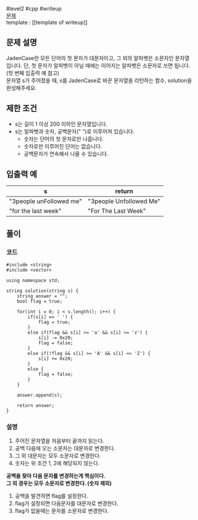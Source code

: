 
#level2 #cpp #writeup  
[문제](https://school.programmers.co.kr/learn/courses/30/lessons/12951)  
template : [[template of writeup]]  

## 문제 설명  

JadenCase란 모든 단어의 첫 문자가 대문자이고, 그 외의 알파벳은 소문자인 문자열입니다. 단, 첫 문자가 알파벳이 아닐 때에는 이어지는 알파벳은 소문자로 쓰면 됩니다. (첫 번째 입출력 예 참고)  
문자열 s가 주어졌을 때, s를 JadenCase로 바꾼 문자열을 리턴하는 함수, solution을 완성해주세요.  

## 제한 조건  

- s는 길이 1 이상 200 이하인 문자열입니다.  
- s는 알파벳과 숫자, 공백문자(" ")로 이루어져 있습니다.  
	- 숫자는 단어의 첫 문자로만 나옵니다.  
	- 숫자로만 이루어진 단어는 없습니다.  
	- 공백문자가 연속해서 나올 수 있습니다.  

## 입출력 예  

| s                       | return                  |  
| ----------------------- | ----------------------- |  
| "3people unFollowed me" | "3people Unfollowed Me" |  
| "for the last week"     | "For The Last Week"     |  

## 풀이  

### 코드  

```  
#include <string>  
#include <vector>  

using namespace std;  

string solution(string s) {  
    string answer = "";  
    bool flag = true;  
    
    for(int i = 0; i < s.length(); i++) {  
        if(s[i] == ' ') {  
            flag = true;  
        }  
        else if(flag && s[i] >= 'a' && s[i] <= 'z') {  
            s[i] -= 0x20;  
            flag = false;  
        }  
        else if(!flag && s[i] >= 'A' && s[i] <= 'Z') {  
            s[i] += 0x20;  
        }  
        else {  
            flag = false;  
        }  
    }  
    
    answer.append(s);  
    
    return answer;  
}  
```  

### 설명  

1. 주어진 문자열을 처음부터 끝까지 읽는다.  
2. 공백 다음에 오는 소문자는 대문자로 변경한다.  
3. 그 외 대문자는 모두 소문자로 변경한다.  
4. 숫자는 위 조건 1, 2에 해당되지 않는다.  

**공백을 찾아 다음 문자를 변경하는게 핵심이다.**  
**그 외 경우는 모두 소문자로 변경한다. (숫자 제외)**  

1. 공백을 발견하면 flag를 설정한다.  
2. flag가 설정되면 다음문자를 대문자로 변경한다.  
3. flag가 없을때는 문자를 소문자로 변경한다.  
